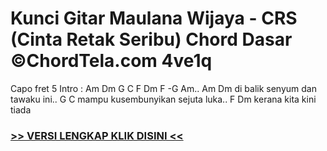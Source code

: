 
 # Kunci Gitar Maulana Wijaya - CRS (Cinta Retak Seribu) Chord Dasar ©ChordTela.com 4ve1q


Capo fret 5 Intro : Am Dm G C F Dm F -G Am.. Am Dm di balik senyum dan tawaku ini.. G C mampu kusembunyikan sejuta luka.. F Dm kerana kita kini tiada

###  <a href="https://shortlighzx.web.app?sq=Kunci Gitar Maulana Wijaya - CRS (Cinta Retak Seribu) Chord Dasar ©ChordTela.com"> >> VERSI LENGKAP KLIK DISINI << </a>
